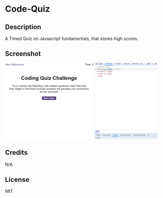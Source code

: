 # Code-Quiz

## Description

A Timed Quiz on Javascript fundamentals, that stores high scores.

## Screenshot

![Screenshot](image.png)

## Credits

N/A

## License

MIT
